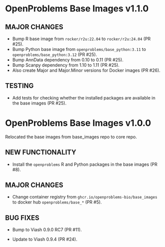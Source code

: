 # OpenProblems Base Images v1.1.0

## MAJOR CHANGES

* Bump R base image from `rocker/r2u:22.04` to `rocker/r2u:24.04` (PR #25).
* Bump Python base image from `openproblems/base_python:3.11` to `openproblems/base_python:3.12` (PR #25).
* Bump AnnData dependency from 0.10 to 0.11 (PR #25).
* Bump Scanpy dependency from 1.10 to 1.11 (PR #25).
* Also create Major and Major.Minor versions for Docker images (PR #26).

## TESTING

* Add tests for checking whether the installed packages are available in the base images (PR #25).

# OpenProblems Base Images v1.0.0

Relocated the base images from base_images repo to core repo.

## NEW FUNCTIONALITY

* Install the `openproblems` R and Python packages in the base images (PR #8).

## MAJOR CHANGES

* Change container registry from `ghcr.io/openproblems-bio/base_images` to docker hub `openproblems/base_*` (PR #5).

## BUG FIXES

* Bump to Viash 0.9.0 RC7 (PR #11).

* Update to Viash 0.9.4 (PR #24).
